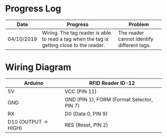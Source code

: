# Progress Log
Date | Progress | Problem 
----------- | --------- | ---------
04/10/2019 | Wiring. The tag reader is able to read a tag when the tag is getting close to the reader. | The reader cannot identify different tags.


# Wiring Diagram
Arduino | RFID Reader ID-12 
----------- | --------- 
5V | VCC (PIN 11)
GND |  GND (PIN 1), FORM (Format Selector, PIN 7) 
RX | D0 (Data 0, PIN 9)
D10 (OUTPUT -> HIGH) | RES (Reset, PIN 2)            
